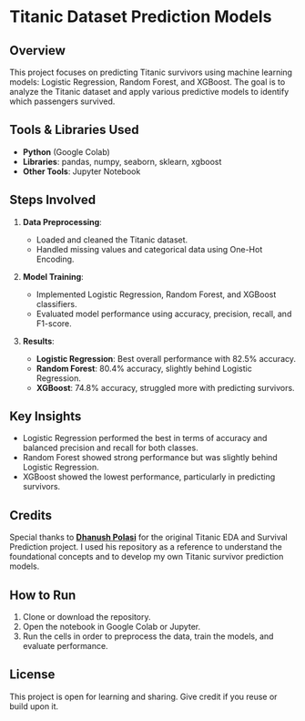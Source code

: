 # Titanic Dataset Prediction Models

## Overview
This project focuses on predicting Titanic survivors using machine learning models: Logistic Regression, Random Forest, and XGBoost. The goal is to analyze the Titanic dataset and apply various predictive models to identify which passengers survived.

## Tools & Libraries Used
- **Python** (Google Colab)
- **Libraries**: pandas, numpy, seaborn, sklearn, xgboost
- **Other Tools**: Jupyter Notebook

## Steps Involved
1. **Data Preprocessing**: 
   - Loaded and cleaned the Titanic dataset.
   - Handled missing values and categorical data using One-Hot Encoding.
   
2. **Model Training**:
   - Implemented Logistic Regression, Random Forest, and XGBoost classifiers.
   - Evaluated model performance using accuracy, precision, recall, and F1-score.

3. **Results**:
   - **Logistic Regression**: Best overall performance with 82.5% accuracy.
   - **Random Forest**: 80.4% accuracy, slightly behind Logistic Regression.
   - **XGBoost**: 74.8% accuracy, struggled more with predicting survivors.

## Key Insights
- Logistic Regression performed the best in terms of accuracy and balanced precision and recall for both classes.
- Random Forest showed strong performance but was slightly behind Logistic Regression.
- XGBoost showed the lowest performance, particularly in predicting survivors.

## Credits
Special thanks to [**Dhanush Polasi**](https://github.com/DhanushP545) for the original Titanic EDA and Survival Prediction project. I used his repository as a reference to understand the foundational concepts and to develop my own Titanic survivor prediction models.

## How to Run
1. Clone or download the repository.
2. Open the notebook in Google Colab or Jupyter.
3. Run the cells in order to preprocess the data, train the models, and evaluate performance.

## License
This project is open for learning and sharing. Give credit if you reuse or build upon it.
